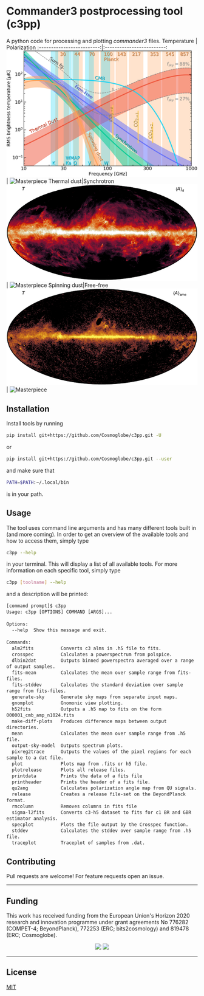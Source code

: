 # Commander3 postprocessing tool (c3pp)

A python code for processing and plotting _commander3_ files.
Temperature             |  Polarization
:-------------------------:|:-------------------------:
![Masterpiece](https://github.com/Cosmoglobe/c3pp/blob/master/imgs/spectrum.png) |  ![Masterpiece](https://github.com/trygvels/c3pp/blob/master/imgs/spectrum_pol.png)
Thermal dust|Synchrotron
![Masterpiece](https://github.com/Cosmoglobe/c3pp/blob/master/imgs/BP_dust_full_BP7_I_MEAN_w12_n1024_c-sunburst.png) |  ![Masterpiece](https://github.com/trygvels/c3pp/blob/master/imgs/BP_synch_full_BP7_I_MEAN_w12_n1024_c-swamp.png)
Spinning dust|Free-free
![Masterpiece](https://github.com/Cosmoglobe/c3pp/blob/master/imgs/BP_ame_full_BP7_I_MEAN_w12_n1024_c-amber.png) |  ![Masterpiece](https://github.com/trygvels/c3pp/blob/master/imgs/BP_freefree_full_BP7_I_MEAN_w12_n1024_c-freeze.png)

## Installation

Install tools by running 

```bash
pip install git+https://github.com/Cosmoglobe/c3pp.git -U
```

or 


```bash
pip install git+https://github.com/Cosmoglobe/c3pp.git --user
```

and make sure that
```bash
PATH=$PATH:~/.local/bin
````
is in your path.


## Usage
The tool uses command line arguments and has many different tools built in (and more coming).
In order to get an overview of the available tools and how to access them, simply type
```bash
c3pp --help
````
in your terminal. This will display a list of all available tools.
For more information on each specific tool, simply type
```bash
c3pp [toolname] --help
````
and a description will be printed:
```
[command prompt]$ c3pp
Usage: c3pp [OPTIONS] COMMAND [ARGS]...

Options:
  --help  Show this message and exit.

Commands:
  alm2fits          Converts c3 alms in .h5 file to fits.
  crosspec          Calculates a powerspectrum from polspice.
  dlbin2dat         Outputs binned powerspectra averaged over a range of output samples.
  fits-mean         Calculates the mean over sample range from fits-files.
  fits-stddev       Calculates the standard deviation over sample range from fits-files.
  generate-sky      Generate sky maps from separate input maps.
  gnomplot          Gnomonic view plotting.
  h52fits           Outputs a .h5 map to fits on the form 000001_cmb_amp_n1024.fits
  make-diff-plots   Produces difference maps between output directories.
  mean              Calculates the mean over sample range from .h5 file.
  output-sky-model  Outputs spectrum plots.
  pixreg2trace      Outputs the values of the pixel regions for each sample to a dat file.
  plot              Plots map from .fits or h5 file.
  plotrelease       Plots all release files.
  printdata         Prints the data of a fits file
  printheader       Prints the header of a fits file.
  qu2ang            Calculates polarization angle map from QU signals.
  release           Creates a release file-set on the BeyondPlanck format.
  rmcolumn          Removes columns in fits file
  sigma-l2fits      Converts c3-h5 dataset to fits for c1 BR and GBR estimator analysis.
  specplot          Plots the file output by the Crosspec function.
  stddev            Calculates the stddev over sample range from .h5 file.
  traceplot         Traceplot of samples from .dat.
```

## Contributing
Pull requests are welcome! 
For feature requests open an issue.

---

## Funding

This work has received funding from the European Union's Horizon 2020 research and innovation programme under grant agreements No 776282 (COMPET-4; BeyondPlanck), 772253 (ERC; bits2cosmology) and 819478 (ERC; Cosmoglobe).

<p align="center">
    <img src="./logo/LOGO_ERC-FLAG_EU_.jpg" height="200">
    <img src="./logo/horizon2020_logo.jpg" height="200">
</p>

---

## License
[MIT](https://choosealicense.com/licenses/mit/)
